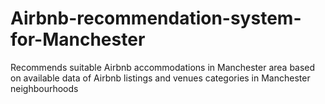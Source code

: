 # Airbnb-recommendation-system-for-Manchester
Recommends suitable Airbnb accommodations in Manchester area based on available data of Airbnb listings and venues categories in Manchester neighbourhoods
